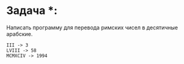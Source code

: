 # Задача *: 

  Написать программу для перевода римских чисел в десятичные арабские.


```
III -> 3
LVIII -> 58
MCMXCIV -> 1994

```

